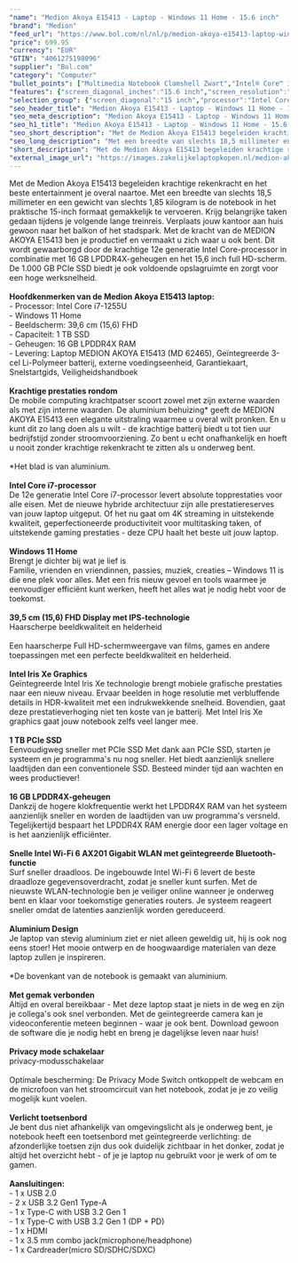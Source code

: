 ```yaml
---
"name": "Medion Akoya E15413 - Laptop - Windows 11 Home - 15.6 inch"
"brand": "Medion"
"feed_url": "https://www.bol.com/nl/nl/p/medion-akoya-e15413-laptop-windows-11-home-15-6-inch/9300000132152565"
"price": 699.95
"currency": "EUR"
"GTIN": "4061275198096"
"supplier": "Bol.com"
"category": "Computer"
"bullet_points": ["Multimedia Notebook Clamshell Zwart","Intel® Core™ i7 i7-1255U","39,6 cm (15.6\") Full HD 1920 x 1080 Pixels IPS LED backlight Mat 16:9","16 GB LPDDR4x-SDRAM 4266 MHz","1 TB SSD","Intel Iris Xe Graphics","Wi-Fi 6 (802.11ax) Ethernet LAN 100,1000 Mbit/s Bluetooth","Lithium-Polymeer (LiPo)","Windows 11 Home"]
"features": {"screen_diagonal_inches":"15.6 inch","screen_resolution":"1920 x 1080 Pixels","processor_family":"Intel® Core™ i7","memory_size":"16 GB","memory_type":"LPDDR4x-SDRAM","total_storage_space":"1 TB","operating_system":"Windows","width":"359,6 mm","depth":"244,3 mm","height":"19,3 mm","weight":"1,85 kg","graphics_card":"Intel Iris Xe Graphics"}
"selection_group": {"screen_diagonal":"15 inch","processor":"Intel Core i7","changed_price_past_3_days":false,"product_family":"AKOYA"}
"seo_header_title": "Medion Akoya E15413 - Laptop - Windows 11 Home - 15.6 inch"
"seo_meta_description": "Medion Akoya E15413 - Laptop - Windows 11 Home - 15.6 inch"
"seo_h1_title": "Medion Akoya E15413 - Laptop - Windows 11 Home - 15.6 inch"
"seo_short_description": "Met de Medion Akoya E15413 begeleiden krachtige rekenkracht en het beste entertainment je overal naartoe."
"seo_long_description": "Met een breedte van slechts 18,5 millimeter en een gewicht van slechts 1,85 kilogram is de notebook in het praktische 15-inch formaat gemakkelijk te vervoeren. Krijg belangrijke taken gedaan tijdens je volgende lange treinreis. Verplaats jouw kantoor aan huis gewoon naar het balkon of het stadspark. Met de kracht van de MEDION AKOYA E15413 ben je productief en vermaakt u zich waar u ook bent. Dit wordt gewaarborgd door de krachtige 12e generatie Intel Core-processor in combinatie met 16 GB LPDDR4X-geheugen en het 15,6 inch full HD-scherm. De 1. 000 GB PCIe SSD biedt je ook voldoende opslagruimte en zorgt voor een hoge werksnelheid. <br /> <br /> <b>Hoofdkenmerken van de Medion Akoya E15413 laptop:</b> <br />- Processor: Intel Core i7-1255U <br />- Windows 11 Home <br />- Beeldscherm: 39,6 cm (15,6) FHD <br />- Capaciteit: 1 TB SSD <br />- Geheugen: 16 GB LPDDR4X RAM <br />- Levering: Laptop MEDION AKOYA E15413 (MD 62465), Geïntegreerde 3-cel Li-Polymeer batterij, externe voedingseenheid, Garantiekaart, Snelstartgids, Veiligheidshandboek <br /> <br /> <b>Krachtige prestaties rondom</b> <br />De mobile computing krachtpatser scoort zowel met zijn externe waarden als met zijn interne waarden. De aluminium behuizing* geeft de MEDION AKOYA E15413 een elegante uitstraling waarmee u overal wilt pronken. En u kunt dit zo lang doen als u wilt - de krachtige batterij biedt u tot tien uur bedrijfstijd zonder stroomvoorziening. Zo bent u echt onafhankelijk en hoeft u nooit zonder krachtige rekenkracht te zitten als u onderweg bent. <br /> <br />*Het blad is van aluminium. <br /> <br /> <b> Intel Core i7-processor </b> <br />De 12e generatie Intel Core i7-processor levert absolute topprestaties voor alle eisen. Met de nieuwe hybride architectuur zijn alle prestatiereserves van jouw laptop uitgeput. Of het nu gaat om 4K streaming in uitstekende kwaliteit, geperfectioneerde productiviteit voor multitasking taken, of uitstekende gaming prestaties - deze CPU haalt het beste uit jouw laptop. <br /> <br /> <b> Windows 11 Home </b> <br />Brengt je dichter bij wat je lief is <br />Familie, vrienden en vriendinnen, passies, muziek, creaties – Windows 11 is die ene plek voor alles. Met een fris nieuw gevoel en tools waarmee je eenvoudiger efficiënt kunt werken, heeft het alles wat je nodig hebt voor de toekomst. <br /> <br /> <b> 39,5 cm (15,6) FHD Display met IPS-technologie </b> <br />Haarscherpe beeldkwaliteit en helderheid <br /> <br />Een haarscherpe Full HD-schermweergave van films, games en andere toepassingen met een perfecte beeldkwaliteit en helderheid. <br /> <br /> <b> Intel Iris Xe Graphics </b> <br />Geïntegreerde Intel Iris Xe technologie brengt mobiele grafische prestaties naar een nieuw niveau. Ervaar beelden in hoge resolutie met verbluffende details in HDR-kwaliteit met een indrukwekkende snelheid. Bovendien, gaat deze prestatieverhoging niet ten koste van je batterij. Met Intel Iris Xe graphics gaat jouw notebook zelfs veel langer mee. <br /> <br /> <b> 1 TB PCIe SSD </b> <br />Eenvoudigweg sneller met PCIe SSD Met dank aan PCIe SSD, starten je systeem en je programma's nu nog sneller. Het biedt aanzienlijk snellere laadtijden dan een conventionele SSD. Besteed minder tijd aan wachten en wees productiever! <br /> <br /> <b> 16 GB LPDDR4X-geheugen </b> <br />Dankzij de hogere klokfrequentie werkt het LPDDR4X RAM van het systeem aanzienlijk sneller en worden de laadtijden van uw programma's versneld. Tegelijkertijd bespaart het LPDDR4X RAM energie door een lager voltage en is het aanzienlijk efficiënter. <br /> <br /> <b> Snelle Intel Wi-Fi 6 AX201 Gigabit WLAN met geïntegreerde Bluetooth-functie </b> <br />Surf sneller draadloos. De ingebouwde Intel Wi-Fi 6 levert de beste draadloze gegevensoverdracht, zodat je sneller kunt surfen. Met de nieuwste WLAN-technologie ben je veiliger online wanneer je onderweg bent en klaar voor toekomstige generaties routers. Je systeem reageert sneller omdat de latenties aanzienlijk worden gereduceerd. <br /> <br /> <b> Aluminium Design </b> <br />Je laptop van stevig aluminium ziet er niet alleen geweldig uit, hij is ook nog eens stoer! Het mooie ontwerp en de hoogwaardige materialen van deze laptop zullen je inspireren. <br /> <br />*De bovenkant van de notebook is gemaakt van aluminium. <br /> <br /> <b> Met gemak verbonden </b> <br />Altijd en overal bereikbaar - Met deze laptop staat je niets in de weg en zijn je collega's ook snel verbonden. Met de geïntegreerde camera kan je videoconferentie meteen beginnen - waar je ook bent. Download gewoon de software die je nodig hebt en breng je dagelijkse leven naar huis! <br /> <br /> <b> Privacy mode schakelaar </b> <br />privacy-modusschakelaar <br /> <br />Optimale bescherming: De Privacy Mode Switch ontkoppelt de webcam en de microfoon van het stroomcircuit van het notebook, zodat je je zo veilig mogelijk kunt voelen. <br /> <br /> <b> Verlicht toetsenbord </b> <br />Je bent dus niet afhankelijk van omgevingslicht als je onderweg bent, je notebook heeft een toetsenbord met geïntegreerde verlichting: de afzonderlijke toetsen zijn dus ook duidelijk zichtbaar in het donker, zodat je altijd het overzicht hebt - of je je laptop nu gebruikt voor je werk of om te gamen. <br /> <br /> <b>Aansluitingen:</b> <br />- 1 x USB 2. 0 <br />- 2 x USB 3. 2 Gen1 Type-A <br />- 1 x Type-C with USB 3. 2 Gen 1 <br />- 1 x Type-C with USB 3. 2 Gen 1 (DP + PD) <br />- 1 x HDMI <br />- 1 x 3. 5 mm combo jack(microphone/headphone) <br />- 1 x Cardreader(micro SD/SDHC/SDXC)"
"short_description": "Met de Medion Akoya E15413 begeleiden krachtige rekenkracht en het beste entertainment je overal naartoe. Met een breedte van slechts 18,5 millimeter en een gewicht van slechts 1,85 kilogram is de notebook in het praktische 15-inch formaat gemakkelijk te vervoeren. Krijg belangrijke taken gedaan tijdens je volgende lange treinreis. Verplaats jouw kantoor aan huis gewoon naar het balkon of het stadspark. Met de kracht van de MEDION AKOYA E15413 ben je productief en vermaakt u zich waar u ook bent. Dit wordt gewaarborgd door de krachtige 12e generatie Intel Core-processor in combinatie met 16 GB LPDDR4X-geheugen en het 15,6 inch full HD-scherm. De 1.000 GB PCIe SSD biedt je ook voldoende opslagruimte en zorgt voor een hoge werksnelheid. Hoofdkenmerken van de Medion Akoya E15413 laptop: - Processor: Intel Core i7-1255U - Windows 11 Home - Beeldscherm: 39,6 cm (15,6) FHD - Capaciteit: 1 TB SSD - Geheugen: 16 GB LPDDR4X RAM - Levering: Laptop MEDION AKOYA E15413 (MD 62465), Geïntegreerde 3-cel Li-Polymeer batterij, externe voedingseenheid, Garantiekaart, Snelstartgids, Veiligheidshandboek Krachtige prestaties rondom De mobile computing krachtpatser scoort zowel met zijn externe waarden als met zijn interne waarden. De aluminium behuizing* geeft de MEDION AKOYA E15413 een elegante uitstraling waarmee u overal wilt pronken. En u kunt dit zo lang doen als u wilt - de krachtige batterij biedt u tot tien uur bedrijfstijd zonder stroomvoorziening. Zo bent u echt onafhankelijk en hoeft u nooit zonder krachtige rekenkracht te zitten als u onderweg bent. *Het blad is van aluminium. Intel Core i7-processor De 12e generatie Intel Core i7-processor levert absolute topprestaties voor alle eisen. Met de nieuwe hybride architectuur zijn alle prestatiereserves van jouw laptop uitgeput. Of het nu gaat om 4K streaming in uitstekende kwaliteit, geperfectioneerde productiviteit voor multitasking taken, of uitstekende gaming prestaties - deze CPU haalt het beste uit jouw laptop. Windows 11 Home Brengt je dichter bij wat je lief is Familie, vrienden en vriendinnen, passies, muziek, creaties – Windows 11 is die ene plek voor alles. Met een fris nieuw gevoel en tools waarmee je eenvoudiger efficiënt kunt werken, heeft het alles wat je nodig hebt voor de toekomst. 39,5 cm (15,6) FHD Display met IPS-technologie Haarscherpe beeldkwaliteit en helderheid Een haarscherpe Full HD-schermweergave van films, games en andere toepassingen met een perfecte beeldkwaliteit en helderheid. Intel Iris Xe Graphics Geïntegreerde Intel Iris Xe technologie brengt mobiele grafische prestaties naar een nieuw niveau. Ervaar beelden in hoge resolutie met verbluffende details in HDR-kwaliteit met een indrukwekkende snelheid. Bovendien, gaat deze prestatieverhoging niet ten koste van je batterij. Met Intel Iris Xe graphics gaat jouw notebook zelfs veel langer mee. 1 TB PCIe SSD Eenvoudigweg sneller met PCIe SSD Met dank aan PCIe SSD, starten je systeem en je programma's nu nog sneller. Het biedt aanzienlijk snellere laadtijden dan een conventionele SSD. Besteed minder tijd aan wachten en wees productiever! 16 GB LPDDR4X-geheugen Dankzij de hogere klokfrequentie werkt het LPDDR4X RAM van het systeem aanzienlijk sneller en worden de laadtijden van uw programma's versneld. Tegelijkertijd bespaart het LPDDR4X RAM energie door een lager voltage en is het aanzienlijk efficiënter. Snelle Intel Wi-Fi 6 AX201 Gigabit WLAN met geïntegreerde Bluetooth-functie Surf sneller draadloos. De ingebouwde Intel Wi-Fi 6 levert de beste draadloze gegevensoverdracht, zodat je sneller kunt surfen. Met de nieuwste WLAN-technologie ben je veiliger online wanneer je onderweg bent en klaar voor toekomstige generaties routers. Je systeem reageert sneller omdat de latenties aanzienlijk worden gereduceerd. Aluminium Design Je laptop van stevig aluminium ziet er niet alleen geweldig uit, hij is ook nog eens stoer! Het mooie ontwerp en de hoogwaardige materialen van deze laptop zullen je inspireren. *De bovenkant van de notebook is gemaakt van aluminium. Met gemak verbonden Altijd en overal bereikbaar - Met deze laptop staat je niets in de weg en zijn je collega's ook snel verbonden. Met de geïntegreerde camera kan je videoconferentie meteen beginnen - waar je ook bent. Download gewoon de software die je nodig hebt en breng je dagelijkse leven naar huis! Privacy mode schakelaar privacy-modusschakelaar Optimale bescherming: De Privacy Mode Switch ontkoppelt de webcam en de microfoon van het stroomcircuit van het notebook, zodat je je zo veilig mogelijk kunt voelen. Verlicht toetsenbord Je bent dus niet afhankelijk van omgevingslicht als je onderweg bent, je notebook heeft een toetsenbord met geïntegreerde verlichting: de afzonderlijke toetsen zijn dus ook duidelijk zichtbaar in het donker, zodat je altijd het overzicht hebt - of je je laptop nu gebruikt voor je werk of om te gamen. Aansluitingen: - 1 x USB 2.0 - 2 x USB 3.2 Gen1 Type-A - 1 x Type-C with USB 3.2 Gen 1 - 1 x Type-C with USB 3.2 Gen 1 (DP + PD) - 1 x HDMI - 1 x 3.5 mm combo jack(microphone/headphone) - 1 x Cardreader(micro SD/SDHC/SDXC)"
"external_image_url": "https://images.zakelijkelaptopkopen.nl/medion-akoya-e15413-laptop-windows-11-home-15-6-inch.webp"
---
```


Met de Medion Akoya E15413 begeleiden krachtige rekenkracht en het beste entertainment je overal naartoe. Met een breedte van slechts 18,5 millimeter en een gewicht van slechts 1,85 kilogram is de notebook in het praktische 15-inch formaat gemakkelijk te vervoeren. Krijg belangrijke taken gedaan tijdens je volgende lange treinreis. Verplaats jouw kantoor aan huis gewoon naar het balkon of het stadspark. Met de kracht van de MEDION AKOYA E15413 ben je productief en vermaakt u zich waar u ook bent. Dit wordt gewaarborgd door de krachtige 12e generatie Intel Core-processor in combinatie met 16 GB LPDDR4X-geheugen en het 15,6 inch full HD-scherm. De 1.000 GB PCIe SSD biedt je ook voldoende opslagruimte en zorgt voor een hoge werksnelheid. <br /> <br /> <b>Hoofdkenmerken van de Medion Akoya E15413 laptop:</b> <br />- Processor: Intel Core i7-1255U <br />- Windows 11 Home <br />- Beeldscherm: 39,6 cm (15,6) FHD <br />- Capaciteit: 1 TB SSD <br />- Geheugen: 16 GB LPDDR4X RAM <br />- Levering: Laptop MEDION AKOYA E15413 (MD 62465), Geïntegreerde 3-cel Li-Polymeer batterij, externe voedingseenheid, Garantiekaart, Snelstartgids, Veiligheidshandboek <br /> <br /> <b>Krachtige prestaties rondom</b> <br />De mobile computing krachtpatser scoort zowel met zijn externe waarden als met zijn interne waarden. De aluminium behuizing* geeft de MEDION AKOYA E15413 een elegante uitstraling waarmee u overal wilt pronken. En u kunt dit zo lang doen als u wilt - de krachtige batterij biedt u tot tien uur bedrijfstijd zonder stroomvoorziening. Zo bent u echt onafhankelijk en hoeft u nooit zonder krachtige rekenkracht te zitten als u onderweg bent. <br /> <br />*Het blad is van aluminium. <br /> <br /> <b> Intel Core i7-processor </b> <br />De 12e generatie Intel Core i7-processor levert absolute topprestaties voor alle eisen. Met de nieuwe hybride architectuur zijn alle prestatiereserves van jouw laptop uitgeput. Of het nu gaat om 4K streaming in uitstekende kwaliteit, geperfectioneerde productiviteit voor multitasking taken, of uitstekende gaming prestaties - deze CPU haalt het beste uit jouw laptop. <br /> <br /> <b> Windows 11 Home </b> <br />Brengt je dichter bij wat je lief is <br />Familie, vrienden en vriendinnen, passies, muziek, creaties – Windows 11 is die ene plek voor alles. Met een fris nieuw gevoel en tools waarmee je eenvoudiger efficiënt kunt werken, heeft het alles wat je nodig hebt voor de toekomst. <br /> <br /> <b> 39,5 cm (15,6) FHD Display met IPS-technologie </b> <br />Haarscherpe beeldkwaliteit en helderheid <br /> <br />Een haarscherpe Full HD-schermweergave van films, games en andere toepassingen met een perfecte beeldkwaliteit en helderheid. <br /> <br /> <b> Intel Iris Xe Graphics </b> <br />Geïntegreerde Intel Iris Xe technologie brengt mobiele grafische prestaties naar een nieuw niveau. Ervaar beelden in hoge resolutie met verbluffende details in HDR-kwaliteit met een indrukwekkende snelheid. Bovendien, gaat deze prestatieverhoging niet ten koste van je batterij. Met Intel Iris Xe graphics gaat jouw notebook zelfs veel langer mee. <br /> <br /> <b> 1 TB PCIe SSD </b> <br />Eenvoudigweg sneller met PCIe SSD Met dank aan PCIe SSD, starten je systeem en je programma's nu nog sneller. Het biedt aanzienlijk snellere laadtijden dan een conventionele SSD. Besteed minder tijd aan wachten en wees productiever! <br /> <br /> <b> 16 GB LPDDR4X-geheugen </b> <br />Dankzij de hogere klokfrequentie werkt het LPDDR4X RAM van het systeem aanzienlijk sneller en worden de laadtijden van uw programma's versneld. Tegelijkertijd bespaart het LPDDR4X RAM energie door een lager voltage en is het aanzienlijk efficiënter. <br /> <br /> <b> Snelle Intel Wi-Fi 6 AX201 Gigabit WLAN met geïntegreerde Bluetooth-functie </b> <br />Surf sneller draadloos. De ingebouwde Intel Wi-Fi 6 levert de beste draadloze gegevensoverdracht, zodat je sneller kunt surfen. Met de nieuwste WLAN-technologie ben je veiliger online wanneer je onderweg bent en klaar voor toekomstige generaties routers. Je systeem reageert sneller omdat de latenties aanzienlijk worden gereduceerd. <br /> <br /> <b> Aluminium Design </b> <br />Je laptop van stevig aluminium ziet er niet alleen geweldig uit, hij is ook nog eens stoer! Het mooie ontwerp en de hoogwaardige materialen van deze laptop zullen je inspireren. <br /> <br />*De bovenkant van de notebook is gemaakt van aluminium. <br /> <br /> <b> Met gemak verbonden </b> <br />Altijd en overal bereikbaar - Met deze laptop staat je niets in de weg en zijn je collega's ook snel verbonden. Met de geïntegreerde camera kan je videoconferentie meteen beginnen - waar je ook bent. Download gewoon de software die je nodig hebt en breng je dagelijkse leven naar huis! <br /> <br /> <b> Privacy mode schakelaar </b> <br />privacy-modusschakelaar <br /> <br />Optimale bescherming: De Privacy Mode Switch ontkoppelt de webcam en de microfoon van het stroomcircuit van het notebook, zodat je je zo veilig mogelijk kunt voelen. <br /> <br /> <b> Verlicht toetsenbord </b> <br />Je bent dus niet afhankelijk van omgevingslicht als je onderweg bent, je notebook heeft een toetsenbord met geïntegreerde verlichting: de afzonderlijke toetsen zijn dus ook duidelijk zichtbaar in het donker, zodat je altijd het overzicht hebt - of je je laptop nu gebruikt voor je werk of om te gamen. <br /> <br /> <b>Aansluitingen:</b> <br />- 1 x USB 2.0 <br />- 2 x USB 3.2 Gen1 Type-A <br />- 1 x Type-C with USB 3.2 Gen 1 <br />- 1 x Type-C with USB 3.2 Gen 1 (DP + PD) <br />- 1 x HDMI <br />- 1 x 3.5 mm combo jack(microphone/headphone) <br />- 1 x Cardreader(micro SD/SDHC/SDXC)